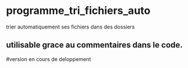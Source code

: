 # programme_tri_fichiers_auto
trier automatiquement ses fichiers dans des dossiers

## utilisable grace au commentaires dans le code.

#version en cours de deloppement